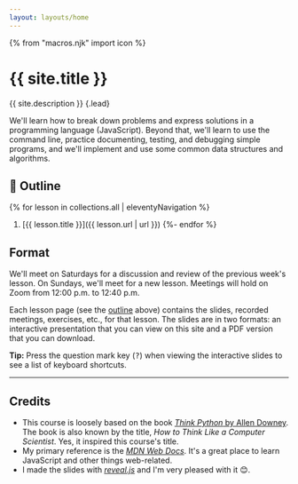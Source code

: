 ```yaml
---
layout: layouts/home
---
```


{% from "macros.njk" import icon %}

# {{ site.title }}

{{ site.description }} {.lead}

<!-- We'll learn how to do this and do that, and even more stuff. By the end of the course, you should be:

* able to do A
* also able to do B and C -->

We'll learn how to break down problems and express solutions in a programming language (JavaScript). Beyond that, we'll learn to use the command line, practice documenting, testing, and debugging simple programs, and we'll implement and use some common data structures and algorithms.

## 📃 Outline

{% for lesson in collections.all | eleventyNavigation %}
  1. [{{ lesson.title }}]({{ lesson.url | url }})
{%- endfor %}

## Format

We'll meet on Saturdays for a discussion and review of the previous week's lesson. On Sundays, we'll meet for a new lesson. Meetings will hold on Zoom from 12:00 p.m. to 12:40 p.m.

Each lesson page (see the [outline](#outline) above) contains the slides, recorded meetings, exercises, etc., for that lesson. The slides are in two formats: an interactive presentation that you can view on this site and a PDF version that you can download.

<div class="note">

**Tip:** Press the question mark key (<kbd>?</kbd>) when viewing the interactive slides to see a list of keyboard shortcuts.

</div>

---

## Credits

* This course is loosely based on the book [<cite class="quoted">Think Python</cite> by Allen Downey](https://greenteapress.com/wp/think-python-2e/). The book is also known by the title, _How to Think Like a Computer Scientist_. Yes, it inspired this course's title.
* My primary reference is the [<cite>MDN Web Docs</cite>](https://developer.mozilla.org/en-US/docs/Web/JavaScript). It's a great place to learn JavaScript and other things web-related.
* I made the slides with [<cite>reveal.js</cite>](https://revealjs.com/) and I'm very pleased with it 😊.
